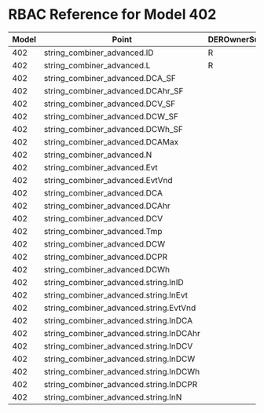 # RBAC Reference for Model 402

| Model | Point | DEROwnerSunSpec | DERInstallerSunSpec | DERVendorSunSpec | ServiceProviderSunSpec | GridOperatorSunSpec |
|-------|-------|------------------|---------------------|------------------|------------------------|---------------------|
| 402 | string_combiner_advanced.ID | R | R | R | R | R |
| 402 | string_combiner_advanced.L | R | R | R | R | R |
| 402 | string_combiner_advanced.DCA_SF |  |  |  |  |  |
| 402 | string_combiner_advanced.DCAhr_SF |  |  |  |  |  |
| 402 | string_combiner_advanced.DCV_SF |  |  |  |  |  |
| 402 | string_combiner_advanced.DCW_SF |  |  |  |  |  |
| 402 | string_combiner_advanced.DCWh_SF |  |  |  |  |  |
| 402 | string_combiner_advanced.DCAMax |  |  |  |  |  |
| 402 | string_combiner_advanced.N |  |  |  |  |  |
| 402 | string_combiner_advanced.Evt |  |  |  |  |  |
| 402 | string_combiner_advanced.EvtVnd |  |  |  |  |  |
| 402 | string_combiner_advanced.DCA |  |  |  |  |  |
| 402 | string_combiner_advanced.DCAhr |  |  |  |  |  |
| 402 | string_combiner_advanced.DCV |  |  |  |  |  |
| 402 | string_combiner_advanced.Tmp |  |  |  |  |  |
| 402 | string_combiner_advanced.DCW |  |  |  |  |  |
| 402 | string_combiner_advanced.DCPR |  |  |  |  |  |
| 402 | string_combiner_advanced.DCWh |  |  |  |  |  |
| 402 | string_combiner_advanced.string.InID |  |  |  |  |  |
| 402 | string_combiner_advanced.string.InEvt |  |  |  |  |  |
| 402 | string_combiner_advanced.string.EvtVnd |  |  |  |  |  |
| 402 | string_combiner_advanced.string.InDCA |  |  |  |  |  |
| 402 | string_combiner_advanced.string.InDCAhr |  |  |  |  |  |
| 402 | string_combiner_advanced.string.InDCV |  |  |  |  |  |
| 402 | string_combiner_advanced.string.InDCW |  |  |  |  |  |
| 402 | string_combiner_advanced.string.InDCWh |  |  |  |  |  |
| 402 | string_combiner_advanced.string.InDCPR |  |  |  |  |  |
| 402 | string_combiner_advanced.string.InN |  |  |  |  |  |
